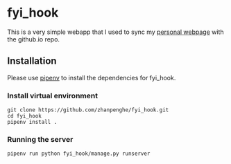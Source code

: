 # fyi_hook
This is a very simple webapp that I used to sync my [personal webpage](http://robotics.usc.edu/~zhanpeng/) with the github.io repo.

## Installation
Please use [pipenv](https://pipenv.readthedocs.io/en/latest/) to install the dependencies for fyi_hook.

### Install virtual environment
```
git clone https://github.com/zhanpenghe/fyi_hook.git
cd fyi_hook
pipenv install .
```

### Running the server
```
pipenv run python fyi_hook/manage.py runserver
```
